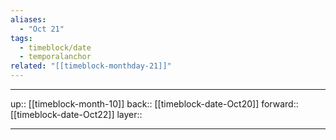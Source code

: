```yaml
---
aliases:
  - "Oct 21"
tags:
  - timeblock/date
  - temporalanchor
related: "[[timeblock-monthday-21]]"
---
```




***

up:: [[timeblock-month-10]]
back:: [[timeblock-date-Oct20]]
forward:: [[timeblock-date-Oct22]]
layer:: 

***
